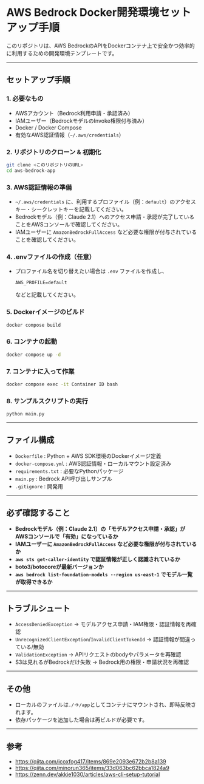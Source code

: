 # AWS Bedrock Docker開発環境セットアップ手順

このリポジトリは、AWS BedrockのAPIをDockerコンテナ上で安全かつ効率的に利用するための開発環境テンプレートです。

---

## セットアップ手順

### 1. 必要なもの
- AWSアカウント（Bedrock利用申請・承認済み）
- IAMユーザー（BedrockモデルのInvoke権限付与済み）
- Docker / Docker Compose
- 有効なAWS認証情報（`~/.aws/credentials`）

### 2. リポジトリのクローン & 初期化
```sh
git clone <このリポジトリのURL>
cd aws-bedrock-app
```

### 3. AWS認証情報の準備
- `~/.aws/credentials` に、利用するプロファイル（例：`default`）のアクセスキー・シークレットキーを記載してください。
- Bedrockモデル（例：Claude 2.1）へのアクセス申請・承認が完了していることをAWSコンソールで確認してください。
- IAMユーザーに `AmazonBedrockFullAccess` など必要な権限が付与されていることを確認してください。

### 4. .envファイルの作成（任意）
- プロファイル名を切り替えたい場合は `.env` ファイルを作成し、
  ```
  AWS_PROFILE=default
  ```
  などと記載してください。

### 5. Dockerイメージのビルド
```sh
docker compose build
```

### 6. コンテナの起動
```sh
docker compose up -d
```

### 7. コンテナに入って作業
```sh
docker compose exec -it Container ID bash
```

### 8. サンプルスクリプトの実行
```sh
python main.py
```

---

## ファイル構成
- `Dockerfile` : Python + AWS SDK環境のDockerイメージ定義
- `docker-compose.yml` : AWS認証情報・ローカルマウント設定済み
- `requirements.txt` : 必要なPythonパッケージ
- `main.py` : Bedrock API呼び出しサンプル
- `.gitignore` : 開発用

---

## 必ず確認すること
- **Bedrockモデル（例：Claude 2.1）の「モデルアクセス申請・承認」がAWSコンソールで「有効」になっているか**
- **IAMユーザーに `AmazonBedrockFullAccess` など必要な権限が付与されているか**
- **`aws sts get-caller-identity` で認証情報が正しく認識されているか**
- **boto3/botocoreが最新バージョンか**
- **`aws bedrock list-foundation-models --region us-east-1` でモデル一覧が取得できるか**

---

## トラブルシュート
- `AccessDeniedException` → モデルアクセス申請・IAM権限・認証情報を再確認
- `UnrecognizedClientException`/`InvalidClientTokenId` → 認証情報が間違っている/無効
- `ValidationException` → APIリクエストのbodyやパラメータを再確認
- S3は見れるがBedrockだけ失敗 → Bedrock用の権限・申請状況を再確認

---

## その他
- ローカルのファイルは`./`→`/app`としてコンテナにマウントされ、即時反映されます。
- 依存パッケージを追加した場合は再ビルドが必要です。

---

## 参考

- <https://qiita.com/icoxfog417/items/869e2093e672b2b8a139>
- <https://qiita.com/minorun365/items/33d063bc62bbca1824a9>
- <https://zenn.dev/akkie1030/articles/aws-cli-setup-tutorial>
